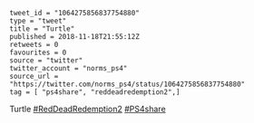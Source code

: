 ```
tweet_id = "1064275856837754880"
type = "tweet"
title = "Turtle"
published = 2018-11-18T21:55:12Z
retweets = 0
favourites = 0
source = "twitter"
twitter_account = "norms_ps4"
source_url = "https://twitter.com/norms_ps4/status/1064275856837754880"
tag = [ "ps4share", "reddeadredemption2",]
```

Turtle [#RedDeadRedemption2](/tags/reddeadredemption2/) [#PS4share](/tags/ps4share/)

<p class='image'><img src='http://mnf.m17s.net/2018/11/18/DsURP_VX4AAU_1i.jpg' alt=''></p>

